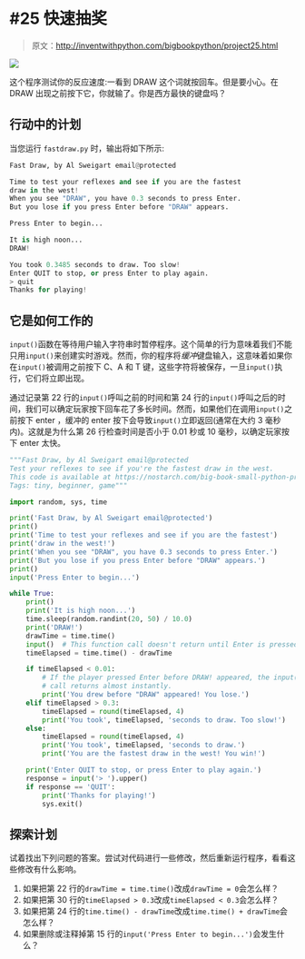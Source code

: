 # #25 快速抽奖

> 原文：<http://inventwithpython.com/bigbookpython/project25.html>

![](img/9d995d63aaead72cad01120081eb8f75.png)

这个程序测试你的反应速度:一看到 DRAW 这个词就按回车。但是要小心。在 DRAW 出现之前按下它，你就输了。你是西方最快的键盘吗？

## 行动中的计划

当您运行 `fastdraw.py` 时，输出将如下所示:

```py
Fast Draw, by Al Sweigart email@protected

Time to test your reflexes and see if you are the fastest
draw in the west!
When you see "DRAW", you have 0.3 seconds to press Enter.
But you lose if you press Enter before "DRAW" appears.

Press Enter to begin...

It is high noon...
DRAW!

You took 0.3485 seconds to draw. Too slow!
Enter QUIT to stop, or press Enter to play again.
> quit
Thanks for playing!
```

## 它是如何工作的

`input()`函数在等待用户输入字符串时暂停程序。这个简单的行为意味着我们不能只用`input()`来创建实时游戏。然而，你的程序将*缓冲*键盘输入，这意味着如果你在`input()`被调用之前按下 C、A 和 T 键，这些字符将被保存，一旦`input()`执行，它们将立即出现。

通过记录第 22 行的`input()`呼叫之前的时间和第 24 行的`input()`呼叫之后的时间，我们可以确定玩家按下回车花了多长时间。然而，如果他们在调用`input()`之前按下 enter ，缓冲的 enter 按下会导致`input()`立即返回(通常在大约 3 毫秒内)。这就是为什么第 26 行检查时间是否小于 0.01 秒或 10 毫秒，以确定玩家按下 enter 太快。

```py
"""Fast Draw, by Al Sweigart email@protected
Test your reflexes to see if you're the fastest draw in the west.
This code is available at https://nostarch.com/big-book-small-python-programming
Tags: tiny, beginner, game"""

import random, sys, time

print('Fast Draw, by Al Sweigart email@protected')
print()
print('Time to test your reflexes and see if you are the fastest')
print('draw in the west!')
print('When you see "DRAW", you have 0.3 seconds to press Enter.')
print('But you lose if you press Enter before "DRAW" appears.')
print()
input('Press Enter to begin...')

while True:
    print()
    print('It is high noon...')
    time.sleep(random.randint(20, 50) / 10.0)
    print('DRAW!')
    drawTime = time.time()
    input()  # This function call doesn't return until Enter is pressed.
    timeElapsed = time.time() - drawTime

    if timeElapsed < 0.01:
        # If the player pressed Enter before DRAW! appeared, the input()
        # call returns almost instantly.
        print('You drew before "DRAW" appeared! You lose.')
    elif timeElapsed > 0.3:
        timeElapsed = round(timeElapsed, 4)
        print('You took', timeElapsed, 'seconds to draw. Too slow!')
    else:
        timeElapsed = round(timeElapsed, 4)
        print('You took', timeElapsed, 'seconds to draw.')
        print('You are the fastest draw in the west! You win!')

    print('Enter QUIT to stop, or press Enter to play again.')
    response = input('> ').upper()
    if response == 'QUIT':
        print('Thanks for playing!')
        sys.exit() 
```

## 探索计划

试着找出下列问题的答案。尝试对代码进行一些修改，然后重新运行程序，看看这些修改有什么影响。

1.  如果把第 22 行的`drawTime = time.time()`改成`drawTime = 0`会怎么样？
2.  如果把第 30 行的`timeElapsed > 0.3`改成`timeElapsed < 0.3`会怎么样？
3.  如果把第 24 行的`time.time() - drawTime`改成`time.time() + drawTime`会怎么样？
4.  如果删除或注释掉第 15 行的`input('Press Enter to begin...')`会发生什么？
